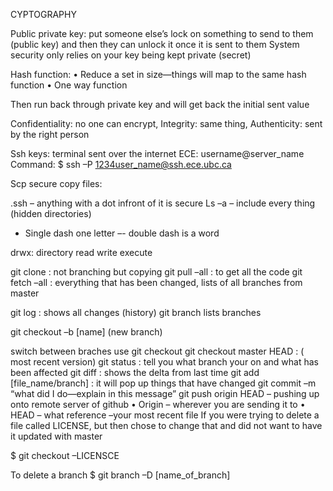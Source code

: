 CYPTOGRAPHY

Public private key: put someone else’s lock on something to send to them (public key) and then they can unlock it once it is sent to them 
System security only relies on your key being kept private (secret)

Hash function: 
• Reduce a set in size—things will map to the same hash function 
• One way function

Then run back through private key and will get back the initial sent value

Confidentiality: no one can encrypt, Integrity: same thing, Authenticity: sent by the right person

Ssh keys: terminal sent over the internet 
ECE: username@server_name 
Command: $ ssh –P 1234user_name@ssh.ece.ubc.ca

Scp secure copy files:

.ssh – anything with a dot infront of it is secure 
Ls –a – include every thing (hidden directories) 
- Single dash one letter –- double dash is a word

drwx: directory read write execute

git clone : not branching but copying 
git pull –all : to get all the code 
git fetch –all : everything that has been changed, lists of all branches from master

git log : shows all changes (history) 
git branch lists branches

git checkout –b [name] (new branch)

switch between braches use git checkout
git checkout master HEAD : ( most recent version) 
git status : tell you what branch your on and what has been affected 
git diff : shows the delta from last time 
git add [file_name/branch] : it will pop up things that have changed 
git commit –m “what did I do—explain in this message” 
git push origin HEAD – pushing up onto remote server of github 
• Origin – wherever you are sending it to 
• HEAD – what reference –your most recent file 
If you were trying to delete a file called LICENSE, but then chose to change that and did not want to have it updated with master

$ git checkout –LICENSCE

To delete a branch 
$ git branch –D [name_of_branch]


